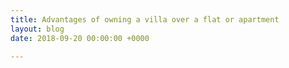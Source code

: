 ```yaml
---
title: Advantages of owning a villa over a flat or apartment
layout: blog
date: 2018-09-20 00:00:00 +0000

---
```

